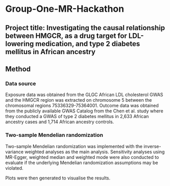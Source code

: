 # Group-One-MR-Hackathon

## Project title: Investigating the causal relationship between HMGCR, as a drug target for LDL-lowering medication, and type 2 diabetes mellitus in African ancestry 

## Method
### Data source 
Exposure data was obtained from the GLGC African LDL cholesterol GWAS and the HMGCR region was extracted on chromosome 5 between the chromosomal regions 75336329-75364001. 
Outcome data was obtained from the publicly available GWAS Catalog from the Chen et al. study where they conducted a GWAS of type 2 diabetes mellitus in 2,633 African ancestry cases and 1,714 African ancestry controls. 

### Two-sample Mendelian randomization 
Two-sample Mendelian randomization was implemented with the inverse-variance weighted analyses as the main analysis. Sensitivity analyses using MR-Egger, weighted median and weighted mode were also conducted to evaluate if the underlying Mendelian randomization assumptions may be violated. 

Plots were then generated to visualise the results. 


